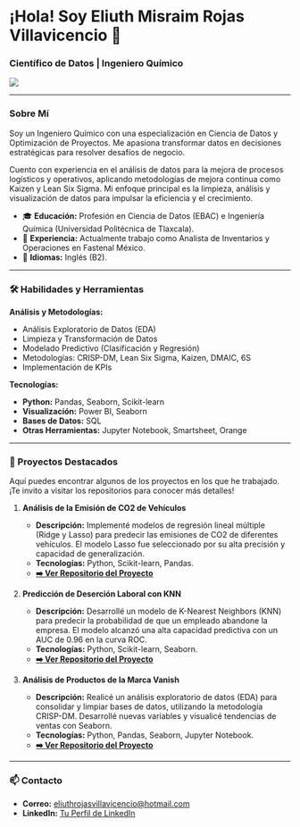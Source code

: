 # ¡Hola! Soy Eliuth Misraim Rojas Villavicencio 👋

### Científico de Datos | Ingeniero Químico

<a href="URL-DE-TU-LINKEDIN-AQUI">
    <img src="https://img.shields.io/badge/LinkedIn-0077B5?style=for-the-badge&logo=linkedin&logoColor=white" />
</a>

---

### Sobre Mí

Soy un Ingeniero Químico con una especialización en Ciencia de Datos y Optimización de Proyectos. Me apasiona transformar datos en decisiones estratégicas para resolver desafíos de negocio.

Cuento con experiencia en el análisis de datos para la mejora de procesos logísticos y operativos, aplicando metodologías de mejora continua como Kaizen y Lean Six Sigma. Mi enfoque principal es la limpieza, análisis y visualización de datos para impulsar la eficiencia y el crecimiento.

- 🎓 **Educación:** Profesión en Ciencia de Datos (EBAC) e Ingeniería Química (Universidad Politécnica de Tlaxcala).
- 🏢 **Experiencia:** Actualmente trabajo como Analista de Inventarios y Operaciones en Fastenal México.
- 💬 **Idiomas:** Inglés (B2).

---

### 🛠️ Habilidades y Herramientas

**Análisis y Metodologías:**
* Análisis Exploratorio de Datos (EDA)
* Limpieza y Transformación de Datos
* Modelado Predictivo (Clasificación y Regresión)
* Metodologías: CRISP-DM, Lean Six Sigma, Kaizen, DMAIC, 6S
* Implementación de KPIs

**Tecnologías:**
* **Python:** Pandas, Seaborn, Scikit-learn
* **Visualización:** Power BI, Seaborn
* **Bases de Datos:** SQL
* **Otras Herramientas:** Jupyter Notebook, Smartsheet, Orange

---

### 🚀 Proyectos Destacados

Aquí puedes encontrar algunos de los proyectos en los que he trabajado. ¡Te invito a visitar los repositorios para conocer más detalles!

1.  **Análisis de la Emisión de CO2 de Vehículos**
    * **Descripción:** Implementé modelos de regresión lineal múltiple (Ridge y Lasso) para predecir las emisiones de CO2 de diferentes vehículos. El modelo Lasso fue seleccionado por su alta precisión y capacidad de generalización.
    * **Tecnologías:** Python, Scikit-learn, Pandas.
    * **[➡️ Ver Repositorio del Proyecto](URL-PROYECTO-1-AQUI)**

2.  **Predicción de Deserción Laboral con KNN**
    * **Descripción:** Desarrollé un modelo de K-Nearest Neighbors (KNN) para predecir la probabilidad de que un empleado abandone la empresa. El modelo alcanzó una alta capacidad predictiva con un AUC de 0.96 en la curva ROC.
    * **Tecnologías:** Python, Scikit-learn, Seaborn.
    * **[➡️ Ver Repositorio del Proyecto](URL-PROYECTO-2-AQUI)**

3.  **Análisis de Productos de la Marca Vanish**
    * **Descripción:** Realicé un análisis exploratorio de datos (EDA) para consolidar y limpiar bases de datos, utilizando la metodología CRISP-DM. Desarrollé nuevas variables y visualicé tendencias de ventas con Seaborn.
    * **Tecnologías:** Python, Pandas, Seaborn, Jupyter Notebook.
    * **[➡️ Ver Repositorio del Proyecto](URL-PROYECTO-3-AQUI)**

---

### 📫 Contacto

* **Correo:** eliuthrojasvillavicencio@hotmail.com
* **LinkedIn:** [Tu Perfil de LinkedIn](URL-DE-TU-LINKEDIN-AQUI)
